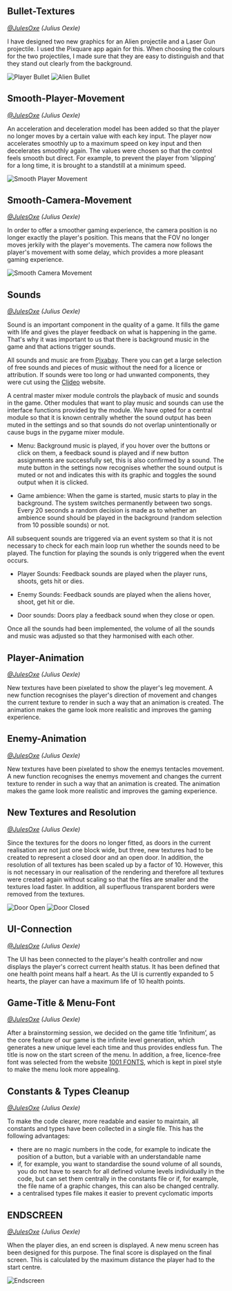 ## Bullet-Textures

_[@JulesOxe](https://github.com/uni-tj/robo-arena/commits?author=JulesOxe) (Julius Oexle)_

I have designed two new graphics for an Alien projectile and a Laser Gun projectile.
I used the Pixquare app again for this.
When choosing the colours for the two projectiles, I made sure that they are easy to distinguish and that they stand out clearly from the background.

![Player Bullet](./sprintlog-7/bullet-laser.png)
![Alien Bullet](./sprintlog-7/bullet-alien.png)


## Smooth-Player-Movement

_[@JulesOxe](https://github.com/uni-tj/robo-arena/commits?author=JulesOxe) (Julius Oexle)_

An acceleration and deceleration model has been added so that the player no longer moves by a certain value with each key input. 
The player now accelerates smoothly up to a maximum speed on key input and then decelerates smoothly again.
The values were chosen so that the control feels smooth but direct. For example, to prevent the player from ‘slipping’ for a long time, it is brought to a standstill at a minimum speed.

![Smooth Player Movement](./sprintlog-7/smooth-player-movement.gif)


## Smooth-Camera-Movement

_[@JulesOxe](https://github.com/uni-tj/robo-arena/commits?author=JulesOxe) (Julius Oexle)_

In order to offer a smoother gaming experience, the camera position is no longer exactly the player's position. This means that the FOV no longer moves jerkily with the player's movements. The camera now follows the player's movement with some delay, which provides a more pleasant gaming experience.

![Smooth Camera Movement](./sprintlog-7/smooth-camera-movement.gif)


## Sounds

_[@JulesOxe](https://github.com/uni-tj/robo-arena/commits?author=JulesOxe) (Julius Oexle)_

Sound is an important component in the quality of a game. It fills the game with life and gives the player feedback on what is happening in the game. That's why it was important to us that there is background music in the game and that actions trigger sounds.

All sounds and music are from [Pixabay](https://pixabay.com/sound-effects/). There you can get a large selection of free sounds and pieces of music without the need for a licence or attribution.
If sounds were too long or had unwanted components, they were cut using the [Clideo](https://clideo.com/de/cut-audio) website.

A central master mixer module controls the playback of music and sounds in the game. Other modules that want to play music and sounds can use the interface functions provided by the module. We have opted for a central module so that it is known centrally whether the sound output has been muted in the settings and so that sounds do not overlap unintentionally or cause bugs in the pygame mixer module.

- Menu: Background music is played, if you hover over the buttons or click on them, a feedback sound is played and if new button assignments are successfully set, this is also confirmed by a sound. The mute button in the settings now recognises whether the sound output is muted or not and indicates this with its graphic and toggles the sound output when it is clicked.

- Game ambience: When the game is started, music starts to play in the background. The system switches permanently between two songs.
Every 20 seconds a random decision is made as to whether an ambience sound should be played in the background (random selection from 10 possible sounds) or not.

All subsequent sounds are triggered via an event system so that it is not necessary to check for each main loop run whether the sounds need to be played. The function for playing the sounds is only triggered when the event occurs.

- Player Sounds: Feedback sounds are played when the player runs, shoots, gets hit or dies.

- Enemy Sounds: Feedback sounds are played when the aliens hover, shoot, get hit or die.

- Door sounds: Doors play a feedback sound when they close or open.

Once all the sounds had been implemented, the volume of all the sounds and music was adjusted so that they harmonised with each other.


## Player-Animation

_[@JulesOxe](https://github.com/uni-tj/robo-arena/commits?author=JulesOxe) (Julius Oexle)_

New textures have been pixelated to show the player's leg movement. A new function recognises the player's direction of movement and changes the current texture to render in such a way that an animation is created. The animation makes the game look more realistic and improves the gaming experience.


## Enemy-Animation

_[@JulesOxe](https://github.com/uni-tj/robo-arena/commits?author=JulesOxe) (Julius Oexle)_

New textures have been pixelated to show the enemys tentacles movement. A new function recognises the enemys movement and changes the current texture to render in such a way that an animation is created. The animation makes the game look more realistic and improves the gaming experience.


## New Textures and Resolution

_[@JulesOxe](https://github.com/uni-tj/robo-arena/commits?author=JulesOxe) (Julius Oexle)_

Since the textures for the doors no longer fitted, as doors in the current realisation are not just one block wide, but three, new textures had to be created to represent a closed door and an open door.
In addition, the resolution of all textures has been scaled up by a factor of 10. However, this is not necessary in our realisation of the rendering and therefore all textures were created again without scaling so that the files are smaller and the textures load faster. 
In addition, all superfluous transparent borders were removed from the textures.

![Door Open](./sprintlog-7/door-open.png)
![Door Closed](./sprintlog-7/door-closed.png)


## UI-Connection 

_[@JulesOxe](https://github.com/uni-tj/robo-arena/commits?author=JulesOxe) (Julius Oexle)_

The UI has been connected to the player's health controller and now displays the player's correct current health status.
It has been defined that one health point means half a heart. As the UI is currently expanded to 5 hearts, the player can have a maximum life of 10 health points.


## Game-Title & Menu-Font

_[@JulesOxe](https://github.com/uni-tj/robo-arena/commits?author=JulesOxe) (Julius Oexle)_

After a brainstorming session, we decided on the game title ‘Infinitum’, as the core feature of our game is the infinite level generation, which generates a new unique level each time and thus provides endless fun.
The title is now on the start screen of the menu.
In addition, a free, licence-free font was selected from the website [1001 FONTS]("https://www.1001fonts.com/"), which is kept in pixel style to make the menu look more appealing.


## Constants & Types Cleanup

_[@JulesOxe](https://github.com/uni-tj/robo-arena/commits?author=JulesOxe) (Julius Oexle)_

To make the code clearer, more readable and easier to maintain, all constants and types have been collected in a single file.
This has the following advantages:
- there are no magic numbers in the code, for example to indicate the position of a button, but a variable with an understandable name
- if, for example, you want to standardise the sound volume of all sounds, you do not have to search for all defined volume levels individually in the code, but can set them centrally in the constants file or if, for example, the file name of a graphic changes, this can also be changed centrally.
- a centralised types file makes it easier to prevent cyclomatic imports


## ENDSCREEN

_[@JulesOxe](https://github.com/uni-tj/robo-arena/commits?author=JulesOxe) (Julius Oexle)_

When the player dies, an end screen is displayed. A new menu screen has been designed for this purpose.
The final score is displayed on the final screen. This is calculated by the maximum distance the player had to the start centre.

![Endscreen](./sprintlog-7/endscreen.png)